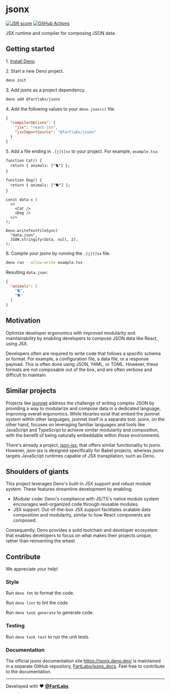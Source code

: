 # jsonx

[![JSR score](https://jsr.io/badges/@fartlabs/jsonx/score)](https://jsr.io/@fartlabs/jsonx)
[![GitHub Actions](https://github.com/FartLabs/jsonx/actions/workflows/check.yaml/badge.svg)](https://github.com/FartLabs/jsonx/actions/workflows/check.yaml)

JSX runtime and compiler for composing JSON data.

## Getting started

1\. [Install Deno](https://docs.deno.com/runtime/manual).

2\. Start a new Deno project.

```sh
deno init
```

3\. Add jsonx as a project dependency.

```sh
deno add @fartlabs/jsonx
```

4\. Add the following values to your `deno.json(c)` file.

```json
{
  "compilerOptions": {
    "jsx": "react-jsx",
    "jsxImportSource": "@fartlabs/jsonx"
  }
}
```

5\. Add a file ending in `.[j|t]sx` to your project. For example, `example.tsx`.

```tsx
function Cat() {
  return { animals: ["🐈"] };
}

function Dog() {
  return { animals: ["🐕"] };
}

const data = (
  <>
    <Cat />
    <Dog />
  </>
);

Deno.writeTextFileSync(
  "data.json",
  JSON.stringify(data, null, 2),
);
```

6\. Compile your jsonx by running the `.[j|t]sx` file.

```sh
deno run --allow-write example.tsx
```

Resulting `data.json`:

```json
{
  "animals": [
    "🐈",
    "🐕"
  ]
}
```

## Motivation

Optimize developer ergonomics with improved modularity and maintainability by
enabling developers to compose JSON data like React, using JSX.

Developers often are required to write code that follows a specific schema or
format. For example, a configuration file, a data file, or a response payload.
This is often done using JSON, YAML, or TOML. However, these formats are not
composable out of the box, and are often verbose and difficult to maintain.

## Similar projects

Projects like [jsonnet](https://jsonnet.org/) address the challenge of writing
complex JSON by providing a way to modularize and compose data in a dedicated
language, improving overall ergonomics. While libraries exist that embed the
jsonnet system within other languages, jsonnet itself is a separate tool. jsonx,
on the other hand, focuses on leveraging familiar languages and tools like
JavaScript and TypeScript to achieve similar modularity and composition, with
the benefit of being naturally embeddable within those environments.

There's already a project, [json-jsx](https://github.com/alexstroukov/json-jsx),
that offers similar functionality to jsonx. However, json-jsx is designed
specifically for Babel projects, whereas jsonx targets JavaScript runtimes
capable of JSX transpilation, such as Deno.

## Shoulders of giants

This project leverages Deno's built-in JSX support and robust module system.
These features streamline development by enabling:

- Modular code: Deno's compliance with JS/TS's native module system encourages
  well-organized code through reusable modules.
- JSX support: Out-of-the-box JSX support facilitates scalable data composition
  and modularity, similar to how React components are composed.

Consequently, Deno provides a solid toolchain and developer ecosystem that
enables developers to focus on what makes their projects unique, rather than
reinventing the wheel.

## Contribute

We appreciate your help!

### Style

Run `deno fmt` to format the code.

Run `deno lint` to lint the code.

Run `deno task generate` to generate code.

### Testing

Run `deno task test` to run the unit tests.

### Documentation

The official jsonx documentation site <https://jsonx.deno.dev/> is maintained in
a separate GitHub repository,
[FartLabs/jsonx_docs](https://github.com/FartLabs/jsonx_docs). Feel free to
contribute to the documentation.

---

Developed with ❤️ [**@FartLabs**](https://github.com/FartLabs)
